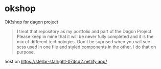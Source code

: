 # okshop
OK!shop for dagon project

> I treat that repository as my portfolio and part of the Dagon Project. Please keep in mine that it will be never fully completed and it is the mix of different technologies. Don't be suprised when you will see scss used in one file and styled components in the other. I do that on purpose.  

host on https://stellar-starlight-074cd2.netlify.app/


